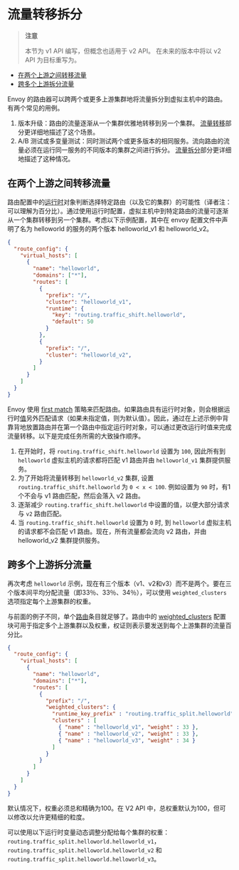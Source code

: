 # 流量转移拆分

>  **注意**
>
>  本节为 v1 API 编写，但概念也适用于 v2 API。 在未来的版本中将以 v2 API 为目标重写为。

- [在两个上游之间转移流量](#traffic-shifting-between-two-upstreams)
- [跨多个上游拆分流量](#traffic-splitting-across-multiple-upstreams)

Envoy 的路由器可以跨两个或更多上游集群地将流量拆分到虚拟主机中的路由。有两个常见的用例。

1. 版本升级：路由的流量逐渐从一个集群优雅地转移到另一个集群。 [流量转移](#config-http-conn-man-route-table-traffic-splitting-shift)部分更详细地描述了这个场景。
2. A/B 测试或多变量测试：同时测试两个或更多版本的相同服务。流向路由的流量必须在运行同一服务的不同版本的集群之间进行拆分。 [流量拆分](#config-http-conn-man-route-table-traffic-splitting-split)部分更详细地描述了这种情况。

## 在两个上游之间转移流量

路由配置中的[运行时](https://www.envoyproxy.io/docs/envoy/latest/api-v1/route_config/route/http-conn-man-route-table-route-runtime)对象判断选择特定路由（以及它的集群）的可能性（译者注：可以理解为百分比）。通过使用运行时配置，虚拟主机中到特定路由的流量可逐渐从一个集群转移到另一个集群。考虑以下示例配置，其中在 envoy 配置文件中声明了名为 helloworld 的服务的两个版本 helloworld_v1 和 helloworld_v2。

```json
{
  "route_config": {
    "virtual_hosts": [
      {
        "name": "helloworld",
        "domains": ["*"],
        "routes": [
          {
            "prefix": "/",
            "cluster": "helloworld_v1",
            "runtime": {
              "key": "routing.traffic_shift.helloworld",
              "default": 50
            }
          },
          {
            "prefix": "/",
            "cluster": "helloworld_v2",
          }
        ]
      }
    ]
  }
}
```

Envoy 使用 [first match](route_matching.html#config-http-conn-man-route-table-route-matching)  策略来匹配路由。如果路由具有运行时对象，则会根据运行时[值](https://www.envoyproxy.io/docs/envoy/latest/api-v1/route_config/route.html#config-http-conn-man-route-table-route-runtime-default)另外匹配请求（如果未指定值，则为默认值）。因此，通过在上述示例中背靠背地放置路由并在第一个路由中指定运行时对象，可以通过更改运行时值来完成流量转移。以下是完成任务所需的大致操作顺序。

1. 在开始时，将 `routing.traffic_shift.helloworld` 设置为 `100`, 因此所有到 `helloworld`  虚拟主机的请求都将匹配 v1 路由并由 `helloworld_v1` 集群提供服务。
2. 为了开始将流量转移到 `helloworld_v2` 集群, 设置 `routing.traffic_shift.helloworld` 为 `0 < x < 100`. 例如设置为 `90` 时，有1个不会与 v1 路由匹配，然后会落入 v2 路由。
3. 逐渐减少 `routing.traffic_shift.helloworld` 中设置的值，以便大部分请求与 `v2` 路由匹配。
4. 当 `routing.traffic_shift.helloworld`  设置为 `0` 时, 到 `helloworld`  虚拟主机的请求都不会匹配 v1 路由。现在，所有流量都会流向 v2 路由，并由 helloworld_v2 集群提供服务。

## 跨多个上游拆分流量

再次考虑 `helloworld` 示例，现在有三个版本（v1、v2和v3）而不是两个。要在三个版本间平均分配流量（即33％、33％、34％），可以使用 `weighted_clusters`选项指定每个上游集群的权重。

与前面的例子不同，单个[路由](https://www.envoyproxy.io/docs/envoy/latest/api-v1/route_config/route.html#config-http-conn-man-route-table-route)条目就足够了。路由中的 [weighted_clusters](https://www.envoyproxy.io/docs/envoy/latest/api-v1/route_config/route#config-http-conn-man-route-table-route-weighted-clusters) 配置块可用于指定多个上游集群以及权重，权证则表示要发送到每个上游集群的流量百分比。

```json
{
  "route_config": {
    "virtual_hosts": [
      {
        "name": "helloworld",
        "domains": ["*"],
        "routes": [
          {
            "prefix": "/",
            "weighted_clusters": {
              "runtime_key_prefix" : "routing.traffic_split.helloworld",
              "clusters" : [
                { "name" : "helloworld_v1", "weight" : 33 },
                { "name" : "helloworld_v2", "weight" : 33 },
                { "name" : "helloworld_v3", "weight" : 34 }
              ]
            }
          }
        ]
      }
    ]
  }
}
```

默认情况下，权重必须总和精确为100。在 V2 API 中，总权重默认为100，但可以修改以允许更精细的粒度。

可以使用以下运行时变量动态调整分配给每个集群的权重：`routing.traffic_split.helloworld.helloworld_v1`，`routing.traffic_split.helloworld.helloworld_v2` 和 `routing.traffic_split.helloworld.helloworld_v3`。